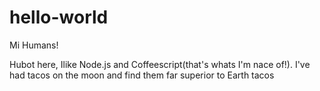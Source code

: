 # hello-world
Mi Humans!

Hubot here, Ilike Node.js and Coffeescript(that's whats I'm nace of!).
I've had tacos on the moon and find them far superior to Earth tacos
